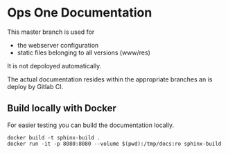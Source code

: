 # Ops One Documentation

This master branch is used for

* the webserver configuration
* static files belonging to all versions (www/res)

It is not depoloyed automatically.

The actual documentation resides within the appropriate branches an is deploy by Gitlab CI.

## Build locally with Docker

For easier testing you can build the documentation locally.

```shell
docker build -t sphinx-build .
docker run -it -p 8080:8080 --volume $(pwd):/tmp/docs:ro sphinx-build
```
